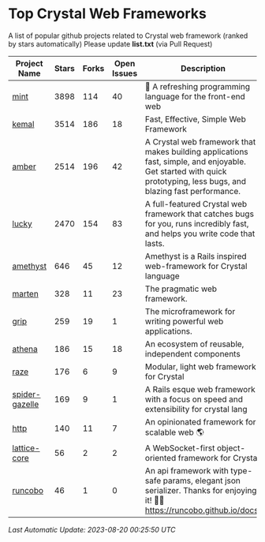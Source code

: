 # Top Crystal Web Frameworks

A list of popular github projects related to Crystal web framework (ranked by stars automatically)
Please update **list.txt** (via Pull Request)

| Project Name | Stars | Forks | Open Issues | Description | Last Commit |
| ------------ | ----- | ----- | ----------- | ----------- | ----------- |
| [mint](https://github.com/mint-lang/mint) |3898|114|40|:leaves: A refreshing programming language for the front-end web|2023-08-09T11:05:04Z|
| [kemal](https://github.com/kemalcr/kemal) |3514|186|18|Fast, Effective, Simple Web Framework|2023-04-15T08:31:16Z|
| [amber](https://github.com/amberframework/amber) |2514|196|42|A Crystal web framework that makes building applications fast, simple, and enjoyable. Get started with quick prototyping, less bugs, and blazing fast performance.|2023-08-02T14:57:50Z|
| [lucky](https://github.com/luckyframework/lucky) |2470|154|83|A full-featured Crystal web framework that catches bugs for you, runs incredibly fast, and helps you write code that lasts.|2023-08-11T22:43:08Z|
| [amethyst](https://github.com/amethyst-framework/amethyst) |646|45|12|Amethyst is a Rails inspired web-framework for Crystal language|2018-02-10T19:35:15Z|
| [marten](https://github.com/martenframework/marten) |328|11|23|The pragmatic web framework.|2023-08-19T23:18:30Z|
| [grip](https://github.com/grip-framework/grip) |259|19|1|The microframework for writing powerful web applications.|2023-07-21T06:17:19Z|
| [athena](https://github.com/athena-framework/athena) |186|15|18|An ecosystem of reusable, independent components|2023-07-29T17:58:34Z|
| [raze](https://github.com/samueleaton/raze) |176|6|9|Modular, light web framework for Crystal|2021-01-02T01:20:01Z|
| [spider-gazelle](https://github.com/spider-gazelle/spider-gazelle) |169|9|1|A Rails esque web framework with a focus on speed and extensibility for crystal lang|2023-07-26T23:29:07Z|
| [http](https://github.com/onyxframework/http) |140|11|7|An opinionated framework for scalable web 🌎|2019-08-13T09:00:30Z|
| [lattice-core](https://github.com/jasonl99/lattice-core) |56|2|2|A WebSocket-first object-oriented framework for Crystal|2017-03-31T23:57:57Z|
| [runcobo](https://github.com/runcobo/runcobo) |46|1|0|An api framework with type-safe params, elegant json serializer. Thanks for enjoying it! 👻👻 https://runcobo.github.io/docs/|2022-03-16T06:43:35Z|

*Last Automatic Update: 2023-08-20 00:25:50 UTC*